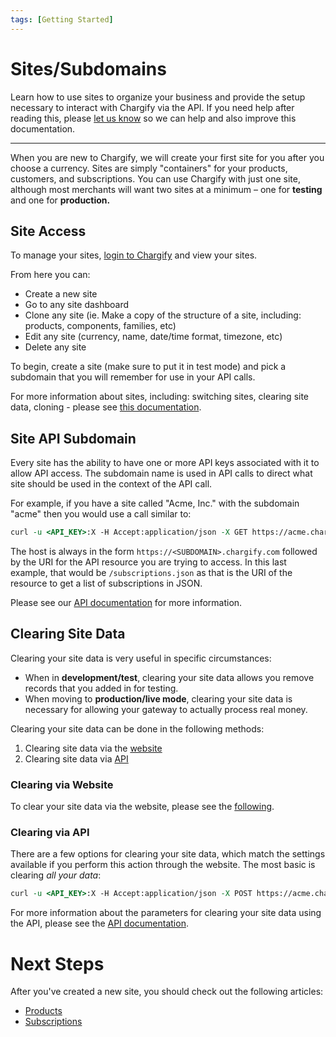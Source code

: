 ```yaml
---
tags: [Getting Started]
---
```


# Sites/Subdomains

Learn how to use sites to organize your business and provide the setup necessary to interact with Chargify via the API. If you need help after reading this, please [let us know](./Overview.md#support) so we can help and also improve this documentation.

----------

When you are new to Chargify, we will create your first site for you after you choose a currency. Sites are simply "containers" for your products, customers, and subscriptions. You can use Chargify with just one site, although most merchants will want two sites at a minimum – one for **testing** and one for **production.**

## Site Access

To manage your sites, [login to Chargify](https://app.chargify.com/login) and view your sites.

From here you can:

* Create a new site
* Go to any site dashboard
* Clone any site (ie. Make a copy of the structure of a site, including: products, components, families, etc)
* Edit any site (currency, name, date/time format, timezone, etc)
* Delete any site

To begin, create a site (make sure to put it in test mode) and pick a subdomain that you will remember for use in your API calls.

For more information about sites, including: switching sites, clearing site data, cloning - please see [this documentation](https://help.chargify.com/sites/sites-intro.html).

## Site API Subdomain

Every site has the ability to have one or more API keys associated with it to allow API access. The subdomain name is used in API calls to direct what site should be used in the context of the API call.

For example, if you have a site called "Acme, Inc." with the subdomain "acme" then you would use a call similar to:

```perl
curl -u <API_KEY>:X -H Accept:application/json -X GET https://acme.chargify.com/subscriptions.json
```

The host is always in the form `https://<SUBDOMAIN>.chargify.com` followed by the URI for the API resource you are trying to access. In this last example, that would be `/subscriptions.json` as that is the URI of the resource to get a list of subscriptions in JSON.

Please see our [API documentation](https://developers.chargify.com/docs/api-docs/YXBpOjE0MTA4MjYx-chargify-api) for more information.

## Clearing Site Data

Clearing your site data is very useful in specific circumstances:

* When in **development/test**, clearing your site data allows you remove records that you added in for testing.
* When moving to **production/live mode**, clearing your site data is necessary for allowing your gateway to actually process real money.

Clearing your site data can be done in the following methods:

1. Clearing site data via the [website](#clearing-via-website)
2. Clearing site data via [API](#clearing-via-api)

### Clearing via Website

To clear your site data via the website, please see the [following](https://help.chargify.com/sites/clearing-site-data.html).

### Clearing via API

There are a few options for clearing your site data, which match the settings available if you perform this action through the website. The most basic is clearing *all your data*:

```perl
curl -u <API_KEY>:X -H Accept:application/json -X POST https://acme.chargify.com/sites/clear_data.json
```

For more information about the parameters for clearing your site data using the API, please see the [API documentation](https://developers.chargify.com/docs/api-docs/b3A6MTQxMDgyNjk-clear-site-data).

# Next Steps

After you've created a new site, you should check out the following articles:

* [Products](./Products.md)
* [Subscriptions](../basics/Signups.md)

